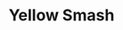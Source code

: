 ---
title: Yellow Smash
description: Holy hell, this cocktail is amazing! Its such a good combo of herbal sweet Chartreuse and fresh minty flavours. Too bad Chartreuse is so hard to get!
ingredients:
    - title:
    - steps: 
      - 60 ml Yellow Chartreuse
      - 5 ml Orange Curacao (or other orange liquor)
      - 30 ml Lime Juice
      - 5 ml Simple Syrup
      - 10 Mint Leaves (plus a sprig for garnish)
instructions:
  - title:
    steps:
      - Combine ingredients in a shaker
      - Shake with ice
      - Strain into a double old fashioned glass
      - Garnish with a sprig of mint
image: yellow_smash.jpg
yield: 1 cocktail
category: cocktails
source: <a href="https://www.youtube.com/watch?v=5GgDTUTFPOM&t=2s">YELLOW SMASH - Fresh Mint, Citrus & Yellow Chartreuse Goodness!</a>
---